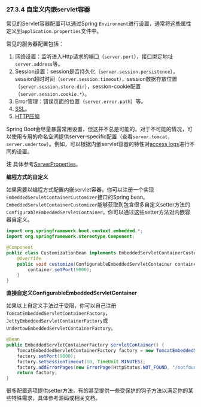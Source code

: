 ### 27.3.4 自定义内嵌servlet容器

常见的Servlet容器配置可以通过Spring `Environment`进行设置，通常将这些属性定义到`application.properties`文件中。

常见的服务器配置包括：

1. 网络设置：监听进入Http请求的端口（`server.port`），接口绑定地址`server.address`等。
2. Session设置：session是否持久化（`server.session.persistence`），session超时时间（`server.session.timeout`），session数据存放位置（`server.session.store-dir`），session-cookie配置（`server.session.cookie.*`）。
3. Error管理：错误页面的位置（`server.error.path`）等。
4. [SSL](http://docs.spring.io/spring-boot/docs/1.4.1.RELEASE/reference/htmlsingle/#howto-configure-ssl)。
5. [HTTP压缩](http://docs.spring.io/spring-boot/docs/1.4.1.RELEASE/reference/htmlsingle/#how-to-enable-http-response-compression)

Spring Boot会尽量暴露常用设置，但这并不总是可能的。对于不可能的情况，可以使用专用的命名空间提供server-specific配置（查看`server.tomcat`，`server.undertow`）。例如，可以根据内嵌servlet容器的特性对[access logs](http://docs.spring.io/spring-boot/docs/1.4.1.RELEASE/reference/htmlsingle/#howto-configure-accesslogs)进行不同的设置。

**注** 具体参考[ServerProperties](https://github.com/spring-projects/spring-boot/tree/v1.4.1.RELEASE/spring-boot-autoconfigure/src/main/java/org/springframework/boot/autoconfigure/web/ServerProperties.java)。

**编程方式的自定义**

如果需要以编程方式配置内嵌servlet容器，你可以注册一个实现`EmbeddedServletContainerCustomizer`接口的Spring bean。`EmbeddedServletContainerCustomizer`能够获取到包含很多自定义setter方法的`ConfigurableEmbeddedServletContainer`，你可以通过这些setter方法对内嵌容器自定义。
```java
import org.springframework.boot.context.embedded.*;
import org.springframework.stereotype.Component;

@Component
public class CustomizationBean implements EmbeddedServletContainerCustomizer {
    @Override
    public void customize(ConfigurableEmbeddedServletContainer container) {
        container.setPort(9000);
    }
}
```

**直接自定义ConfigurableEmbeddedServletContainer**

如果以上自定义手法过于受限，你可以自己注册`TomcatEmbeddedServletContainerFactory`，`JettyEmbeddedServletContainerFactory`或`UndertowEmbeddedServletContainerFactory`。
```java
@Bean
public EmbeddedServletContainerFactory servletContainer() {
    TomcatEmbeddedServletContainerFactory factory = new TomcatEmbeddedServletContainerFactory();
    factory.setPort(9000);
    factory.setSessionTimeout(10, TimeUnit.MINUTES);
    factory.addErrorPages(new ErrorPage(HttpStatus.NOT_FOUND, "/notfound.html");
    return factory;
}
```
很多配置选项提供setter方法，有的甚至提供一些受保护的钩子方法以满足你的某些特殊需求，具体参考源码或相关文档。
